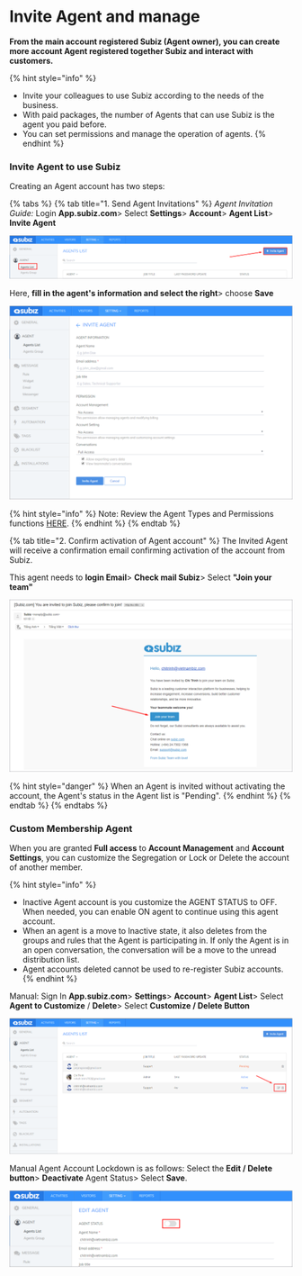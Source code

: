# Invite Agent and manage

**From the main account registered Subiz \(Agent owner\), you can create more account Agent registered together Subiz and interact with customers.**

{% hint style="info" %}
* Invite your colleagues to use Subiz according to the needs of the business.
*  With paid packages, the number of Agents that can use Subiz is the agent you paid before.
* You can set permissions and manage the operation of agents.
{% endhint %}

### Invite Agent to use Subiz

Creating an Agent account has two steps:

{% tabs %}
{% tab title="1. Send Agent Invitations" %}
_Agent Invitation Guide:_ Login **App.subiz.com**&gt; Select **Settings**&gt; **Account**&gt; **Agent List**&gt; **Invite Agent**

![Invite Agent](../../../.gitbook/assets/1%20%283%29.png)

Here, **fill in the agent's information and select the right**&gt; choose **Save**

![Fill in the agent&apos;s information](../../../.gitbook/assets/2%20%283%29.png)

{% hint style="info" %}
Note: Review the Agent Types and Permissions functions [HERE](https://subiz.gitbook.io/subiz-document-english/~/edit/primary/getting-started-with-subiz/how-to-use-subiz/managing-agent/agent-profile).
{% endhint %}
{% endtab %}

{% tab title="2. Confirm activation of Agent account" %}
The Invited Agent will receive a confirmation email confirming activation of the account from Subiz.

This agent needs to **login Email**&gt; **Check mail Subiz**&gt; Select **"Join your team"**

![Confirmation email](../../../.gitbook/assets/3%20%284%29.png)

{% hint style="danger" %}
When an Agent is invited without activating the account, the Agent's status in the Agent list is "Pending".
{% endhint %}
{% endtab %}
{% endtabs %}

### Custom Membership Agent

When you are granted **Full access** to **Account Management** and **Account Settings**, you can customize the Segregation or Lock or Delete the account of another member.

{% hint style="info" %}
* Inactive Agent account is you customize the AGENT STATUS to OFF. When needed, you can enable ON agent to continue using this agent account.
* When an agent is a move to Inactive state, it also deletes from the groups and rules that the Agent is participating in. If only the Agent is in an open conversation, the conversation will be a move to the unread distribution list.
* Agent accounts deleted cannot be used to re-register Subiz accounts.
{% endhint %}

Manual: Sign In **App.subiz.com**&gt; **Settings**&gt; **Account**&gt; **Agent List**&gt; Select **Agent to Customize** / **Delete**&gt; Select **Customize / Delete Button**

![Edit Agent&apos;s information](../../../.gitbook/assets/4%20%284%29.png)

Manual Agent Account Lockdown is as follows: Select the **Edit / Delete button**&gt; **Deactivate** Agent Status&gt; Select **Save**.

![Deactivate Agent ](../../../.gitbook/assets/5%20%282%29.png)





